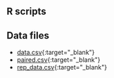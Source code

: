 ## R scripts

## Data files
+ [data.csv](https://alperkumcu.github.io/data/data.csv){:target="_blank"}
+ [paired.csv](https://alperkumcu.github.io/data/paired.csv){:target="_blank"}
+ [rep_data.csv](https://alperkumcu.github.io/data/rep_data.csv){:target="_blank"}